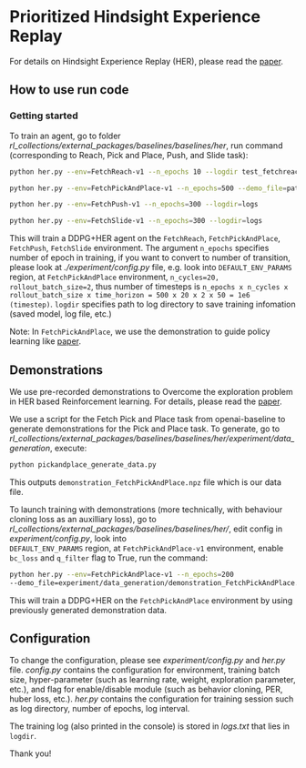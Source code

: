# Prioritized Hindsight Experience Replay
For details on Hindsight Experience Replay (HER), please read the [paper](https://arxiv.org/abs/1707.01495).

## How to use run code

### Getting started
To train an agent, go to folder _rl_collections/external_packages/baselines/baselines/her_, run 
command (corresponding to Reach, Pick and Place, Push, and Slide task):
```bash
python her.py --env=FetchReach-v1 --n_epochs 10 --logdir test_fetchreach
```

```bash
python her.py --env=FetchPickAndPlace-v1 --n_epochs=500 --demo_file=path/to/demo_file.npz --logdir=logs
```

```bash
python her.py --env=FetchPush-v1 --n_epochs=300 --logdir=logs
```

```bash
python her.py --env=FetchSlide-v1 --n_epochs=300 --logdir=logs
```

This will train a DDPG+HER agent on the `FetchReach`, `FetchPickAndPlace`, `FetchPush`, `FetchSlide` environment. The
 argument `n_epochs` specifies number of epoch in training, if you want to convert to number of transition, please 
 look at  _./experiment/config.py_ file, e.g. look into `DEFAULT_ENV_PARAMS` region, at `FetchPickAndPlace` 
 environment, `n_cycles=20, rollout_batch_size=2`, thus number of timesteps is `n_epochs x n_cycles x 
 rollout_batch_size x time_horizon = 500 x 20 x 2 x 50 = 1e6 (timestep)`. `logdir` specifies path to log directory to
 save training infomation (saved model, log file, etc.)
 
 Note: In `FetchPickAndPlace`, we use the demonstration to guide policy learning like [paper](https://arxiv.org/pdf/1709.10089.pdf).
 

## Demonstrations
We use pre-recorded demonstrations to Overcome the exploration problem in HER based Reinforcement learning.
For details, please read the [paper](https://arxiv.org/pdf/1709.10089.pdf).

We use a script for the Fetch Pick and Place task from openai-baseline to generate demonstrations for the Pick and 
Place task. To generate, go to _rl_collections/external_packages/baselines/baselines/her/experiment/data_generation_, 
execute:
```bash
python pickandplace_generate_data.py
```
This outputs ```demonstration_FetchPickAndPlace.npz``` file which is our data file.

To launch training with demonstrations (more technically, with behaviour cloning loss as an auxilliary loss), go to 
_rl_collections/external_packages/baselines/baselines/her/_, edit config in _experiment/config.py_, look into  
`DEFAULT_ENV_PARAMS` region, at `FetchPickAndPlace-v1` environment, enable `bc_loss` and `q_filter` flag to True, run 
the command:
```bash
python her.py --env=FetchPickAndPlace-v1 --n_epochs=200 
--demo_file=experiment/data_generation/demonstration_FetchPickAndPlace.npz --logdir=log
```
This will train a DDPG+HER on the `FetchPickAndPlace` environment by using previously generated demonstration data.

## Configuration

To change the configuration, please see _experiment/config.py_ and _her.py_ file. _config.py_ contains the 
configuration for environment, training batch size, hyper-parameter (such as learning rate, weight, exploration 
parameter, etc.), and flag for enable/disable module (such as behavior cloning, PER, huber loss, etc.). _her.py_ 
contains the configuration for training session such as log directory, number of epochs, log interval.

The training log (also printed in the console) is stored in _logs.txt_ that lies in `logdir`.

Thank you!

